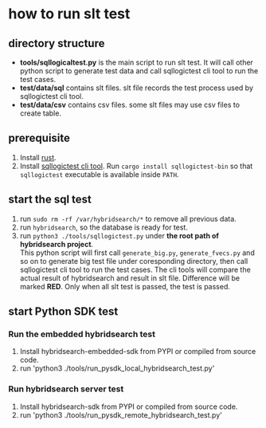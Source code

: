 # how to run slt test

## directory structure

* **tools/sqllogicaltest.py** is the main script to run slt test. It will call other python script to generate test data and call sqllogictest cli tool to run the test cases.  
* **test/data/sql** contains slt files. slt file records the test process used by sqllogictest cli tool.
* **test/data/csv** contains csv files. some slt files may use csv files to create table.

## prerequisite

1. Install [rust](https://www.rust-lang.org/tools/install).
2. Install [sqllogictest cli tool](https://github.com/risinglightdb/sqllogictest-rs). Run `cargo install sqllogictest-bin` so that `sqllogictest` executable is available inside `PATH`.

## start the sql test

1. run `sudo rm -rf /var/hybridsearch/*` to remove all previous data.
2. run `hybridsearch`, so the database is ready for test.
3. run `python3 ./tools/sqllogictest.py` under **the root path of hybridsearch project**.  
   This python script will first call `generate_big.py`, `generate_fvecs.py` and so on to generate big test file under coresponding directory, then call sqllogictest cli tool to run the test cases. The cli tools will compare the actual result of hybridsearch and result in slt file. Difference will be marked **RED**. Only when all slt test is passed, the test is passed.
   
## start Python SDK test

### Run the embedded hybridsearch test

1. Install hybridsearch-embedded-sdk from PYPI or compiled from source code.
2. run 'python3 ./tools/run_pysdk_local_hybridsearch_test.py'

### Run hybridsearch server test

1. Install hybridsearch-sdk from PYPI or compiled from source code.
2. run 'python3 ./tools/run_pysdk_remote_hybridsearch_test.py'
